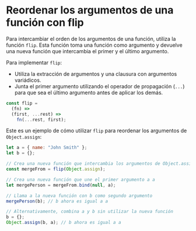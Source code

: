 # Reordenar los argumentos de una función con flip

Para intercambiar el orden de los argumentos de una función, utiliza la función `flip`. Esta función toma una función como argumento y devuelve una nueva función que intercambia el primer y el último argumento.

Para implementar `flip`:

- Utiliza la extracción de argumentos y una clausura con argumentos variádicos.
- Junta el primer argumento utilizando el operador de propagación (`...`) para que sea el último argumento antes de aplicar los demás.

```js
const flip =
  (fn) =>
  (first, ...rest) =>
    fn(...rest, first);
```

Este es un ejemplo de cómo utilizar `flip` para reordenar los argumentos de `Object.assign`:

```js
let a = { name: "John Smith" };
let b = {};

// Crea una nueva función que intercambia los argumentos de Object.assign
const mergeFrom = flip(Object.assign);

// Crea una nueva función que une el primer argumento a a
let mergePerson = mergeFrom.bind(null, a);

// Llama a la nueva función con b como segundo argumento
mergePerson(b); // b ahora es igual a a

// Alternativamente, combina a y b sin utilizar la nueva función
b = {};
Object.assign(b, a); // b ahora es igual a a
```
